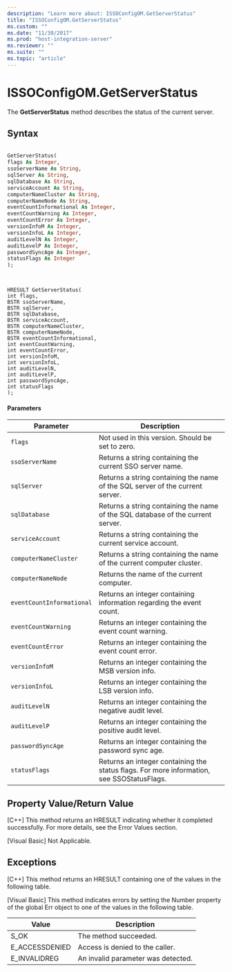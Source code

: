 ```yaml
---
description: "Learn more about: ISSOConfigOM.GetServerStatus"
title: "ISSOConfigOM.GetServerStatus"
ms.custom: ""
ms.date: "11/30/2017"
ms.prod: "host-integration-server"
ms.reviewer: ""
ms.suite: ""
ms.topic: "article"
---
```

# ISSOConfigOM.GetServerStatus
The **GetServerStatus** method describes the status of the current server.  
  
## Syntax  
  
```vb  
  
GetServerStatus(  
flags As Integer,   
ssoServerName As String,   
sqlServer As String,   
sqlDatabase As String,   
serviceAccount As String,   
computerNameCluster As String,   
computerNameNode As String,   
eventCountInformational As Integer,   
eventCountWarning As Integer,   
eventCountError As Integer,   
versionInfoM As Integer,   
versionInfoL As Integer,   
auditLevelN As Integer,   
auditLevelP As Integer,   
passwordSyncAge As Integer,   
statusFlags As Integer  
);  
  
```  
  
```cpp#  
  
HRESULT GetServerStatus(  
int flags,   
BSTR ssoServerName,   
BSTR sqlServer,   
BSTR sqlDatabase,   
BSTR serviceAccount,   
BSTR computerNameCluster,   
BSTR computerNameNode,   
BSTR eventCountInformational,   
int eventCountWarning,   
int eventCountError,   
int versionInfoM,   
int versionInfoL,   
int auditLevelN,   
int auditLevelP,   
int passwordSyncAge,   
int statusFlags  
);  
```  
  
#### Parameters  
  
|Parameter|Description|  
|---------------|-----------------|  
|`flags`|Not used in this version. Should be set to zero.|  
|`ssoServerName`|Returns a string containing the current SSO server name.|  
|`sqlServer`|Returns a string containing the name of the SQL server of the current server.|  
|`sqlDatabase`|Returns a string containing the name of the SQL database of the current server.|  
|`serviceAccount`|Returns a string containing the current service account.|  
|`computerNameCluster`|Returns a string containing the name of the current computer cluster.|  
|`computerNameNode`|Returns the name of the current computer.|  
|`eventCountInformational`|Returns an integer containing information regarding the event count.|  
|`eventCountWarning`|Returns an integer containing the event count warning.|  
|`eventCountError`|Returns an integer containing the event count error.|  
|`versionInfoM`|Returns an integer containing the MSB version info.|  
|`versionInfoL`|Returns an integer containing the LSB version info.|  
|`auditLevelN`|Returns an integer containing the negative audit level.|  
|`auditLevelP`|Returns an integer containing the positive audit level.|  
|`passwordSyncAge`|Returns an integer containing the password sync age.|  
|`statusFlags`|Returns an integer containing the status flags. For more information, see SSOStatusFlags.|  
  
## Property Value/Return Value  
 [C++] This method returns an HRESULT indicating whether it completed successfully. For more details, see the Error Values section.  
  
 [Visual Basic] Not Applicable.  
  
## Exceptions  
 [C++] This method returns an HRESULT containing one of the values in the following table.  
  
 [Visual Basic] This method indicates errors by setting the Number property of the global Err object to one of the values in the following table.  
  
|Value|Description|  
|-----------|-----------------|  
|S_OK|The method succeeded.|  
|E_ACCESSDENIED|Access is denied to the caller.|  
|E_INVALIDREG|An invalid parameter was detected.|
